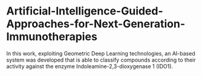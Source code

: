 # Artificial-Intelligence-Guided-Approaches-for-Next-Generation-Immunotherapies
In this work, exploiting Geometric Deep Learning technologies, an AI-based system was developed that is able to classify compounds according to their activity against the enzyme Indoleamine-2,3-dioxygenase 1 (IDO1).
